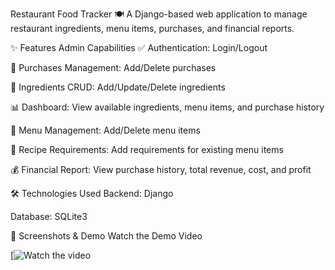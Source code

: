Restaurant Food Tracker 🍽️
A Django-based web application to manage restaurant ingredients, menu items, purchases, and financial reports.

✨ Features
Admin Capabilities
✅ Authentication: Login/Logout

🛒 Purchases Management: Add/Delete purchases

🧾 Ingredients CRUD: Add/Update/Delete ingredients

📊 Dashboard: View available ingredients, menu items, and purchase history

🍔 Menu Management: Add/Delete menu items

📝 Recipe Requirements: Add requirements for existing menu items

💰 Financial Report: View purchase history, total revenue, cost, and profit

🛠️ Technologies Used
Backend: Django

Database: SQLite3

📸 Screenshots & Demo
Watch the Demo Video

[![Watch the video](https://youtu.be/uzqNCYYtfGQ)
